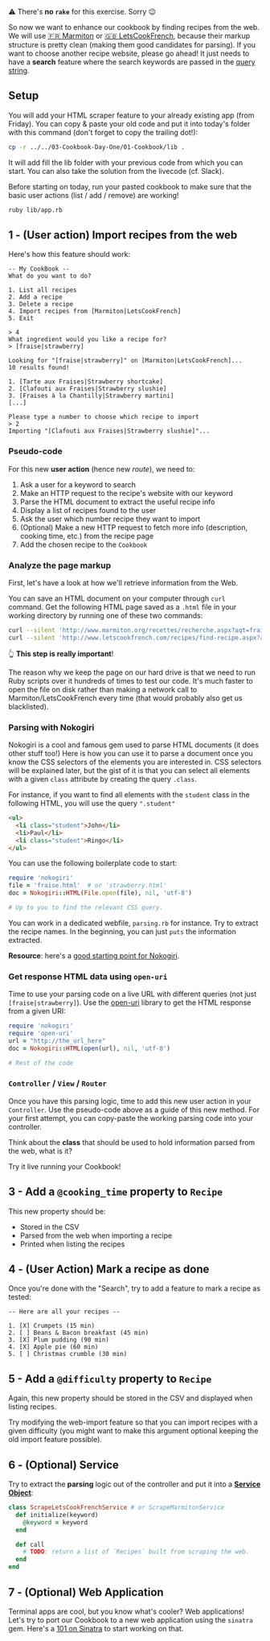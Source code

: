 ⚠️ There's **no `rake`** for this exercise. Sorry 😉

So now we want to enhance our cookbook by finding recipes from the web. We will use
[🇫🇷 Marmiton](http://www.marmiton.org) or [🇬🇧 LetsCookFrench](http://www.letscookfrench.com), because their markup structure is pretty clean (making them good candidates for parsing). If you want to choose another recipe website, please go ahead! It just needs to have a **search** feature where the search keywords are passed in the [query string](https://en.wikipedia.org/wiki/Query_string).

## Setup

You will add your HTML scraper feature to your already existing app (from Friday). You can copy & paste your old code and put it into today's folder with this command (don't forget to copy the trailing dot!):

```bash
cp -r ../../03-Cookbook-Day-One/01-Cookbook/lib .
```

It will add fill the lib folder with your previous code from which you can start. You can also take the solution from the livecode (cf. Slack).

Before starting on today, run your pasted cookbook to make sure that the basic user actions (list / add / remove) are working!

```bash
ruby lib/app.rb
```

## 1 - (User action) Import recipes from the web

Here's how this feature should work:

```
-- My CookBook --
What do you want to do?

1. List all recipes
2. Add a recipe
3. Delete a recipe
4. Import recipes from [Marmiton|LetsCookFrench]
5. Exit

> 4
What ingredient would you like a recipe for?
> [fraise|strawberry]

Looking for "[fraise|strawberry]" on [Marmiton|LetsCookFrench]...
10 results found!

1. [Tarte aux Fraises|Strawberry shortcake]
2. [Clafouti aux Fraises|Strawberry slushie]
3. [Fraises à la Chantilly|Strawberry martini]
[...]

Please type a number to choose which recipe to import
> 2
Importing "[Clafouti aux Fraises|Strawberry slushie]"...
```

### Pseudo-code

For this new **user action** (hence new _route_), we need to:

1. Ask a user for a keyword to search
2. Make an HTTP request to the recipe's website with our keyword
3. Parse the HTML document to extract the useful recipe info
4. Display a list of recipes found to the user
5. Ask the user which number recipe they want to import
6. (Optional) Make a new HTTP request to fetch more info (description, cooking time, etc.) from the recipe page
7. Add the chosen recipe to the `Cookbook`

### Analyze the page markup

First, let's have a look at how we'll retrieve information from the Web.

You can save an HTML document on your computer through `curl` command. Get the following HTML page saved as a `.html` file in your working directory by running one of these two commands:

```bash
curl --silent 'http://www.marmiton.org/recettes/recherche.aspx?aqt=fraise' > fraise.html
curl --silent 'http://www.letscookfrench.com/recipes/find-recipe.aspx?aqt=strawberry' > strawberry.html
```

👆 **This step is really important**!

The reason why we keep the page on our hard drive is that we need to run Ruby scripts over it hundreds of times to test our code. It's much faster to open the file on disk rather than making a network call to Marmiton/LetsCookFrench every time (that would probably also get us blacklisted).

### Parsing with Nokogiri

Nokogiri is a cool and famous gem used to parse HTML documents (it does other stuff too!) Here is how you can use it to parse a document once you know the CSS selectors of the elements you are interested in. CSS selectors will be explained later, but the gist of it is that you can select all elements with a given `class` attribute by creating the query `.class`.

For instance, if you want to find all elements with the `student` class in the following HTML, you will use the query `".student"`

```html
<ul>
  <li class="student">John</li>
  <li>Paul</li>
  <li class="student">Ringo</li>
</ul>
```

You can use the following boilerplate code to start:

```ruby
require 'nokogiri'
file = 'fraise.html'  # or 'strawberry.html'
doc = Nokogiri::HTML(File.open(file), nil, 'utf-8')

# Up to you to find the relevant CSS query.
```

You can work in a dedicated webfile, `parsing.rb` for instance. Try to extract the recipe names. In the beginning, you can just `puts` the information extracted.

**Resource**: here's a [good starting point for Nokogiri](https://www.sitepoint.com/nokogiri-fundamentals-extract-html-web/).

### Get response HTML data using `open-uri`

Time to use your parsing code on a live URL with different queries (not just `[fraise|strawberry]`). Use the [open-uri](http://www.ruby-doc.org/stdlib/libdoc/open-uri/rdoc/OpenURI.html) library to get the HTML response from a given URI:

```ruby
require 'nokogiri'
require 'open-uri'
url = "http://the_url_here"
doc = Nokogiri::HTML(open(url), nil, 'utf-8')

# Rest of the code
```

### `Controller` / `View` / `Router`

Once you have this parsing logic, time to add this new user action in your `Controller`. Use the pseudo-code above as a guide of this new method. For your first attempt, you can copy-paste the working parsing code into your controller.

Think about the **class** that should be used to hold information parsed from the web, what is it?

Try it live running your Cookbook!

## 3 - Add a `@cooking_time` property to `Recipe`

This new property should be:

- Stored in the CSV
- Parsed from the web when importing a recipe
- Printed when listing the recipes

## 4 - (User Action) Mark a recipe as done

Once you're done with the "Search", try to add a feature to mark a recipe as tested:

```
-- Here are all your recipes --

1. [X] Crumpets (15 min)
2. [ ] Beans & Bacon breakfast (45 min)
3. [X] Plum pudding (90 min)
4. [X] Apple pie (60 min)
5. [ ] Christmas crumble (30 min)
```

## 5 - Add a `@difficulty` property to `Recipe`

Again, this new property should be stored in the CSV and displayed when listing recipes.

Try modifying the web-import feature so that you can import recipes with a given difficulty (you might want to make this argument optional keeping the old import feature possible).

## 6 - (Optional) Service

Try to extract the **parsing** logic out of the controller and put it into a [**Service Object**](http://brewhouse.io/blog/2014/04/30/gourmet-service-objects.html):

```ruby
class ScrapeLetsCookFrenchService # or ScrapeMarmitonService
  def initialize(keyword)
    @keyword = keyword
  end

  def call
    # TODO: return a list of `Recipes` built from scraping the web.
  end
end
```

## 7 - (Optional) Web Application

Terminal apps are cool, but you know what's cooler? Web applications! Let's try to port our Cookbook to a new web application using the `sinatra` gem. Here's a [101 on Sinatra](https://github.com/lewagon/sinatra-101#readme) to start working on that.
